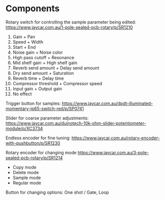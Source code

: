 # Components

Rotary switch for controlling the sample parameter being edited:
https://www.jaycar.com.au/1-pole-sealed-pcb-rotary/p/SR1210
1. Gain + Pan
2. Speed + Width
3. Start + End
4. Noise gain + Noise color
5. High pass cutoff + Resonance
6. Mid shelf gain + High shelf gain
7. Reverb send amount + Delay send amount
8. Dry send amount + Saturation
9. Reverb time + Delay time
10. Compressor threshold + Compressor speed
11. Input gain + Output gain
12. No effect

Trigger button for samples:
https://www.jaycar.com.au/dpdt-illuminated-momentary-ip65-switch-red/p/SP0741

Slider for coarse parameter adjustments:
https://www.jaycar.com.au/duinotech-10k-ohm-slider-potentiometer-module/p/XC3734

Endless encoder for fine tuning:
https://www.jaycar.com.au/rotary-encoder-with-pushbutton/p/SR1230

Rotary encoder for changing mode
https://www.jaycar.com.au/3-pole-sealed-pcb-rotary/p/SR1214
- Copy mode
- Delete mode
- Sample mode
- Regular mode

Button for changing options:
One shot / Gate, Loop